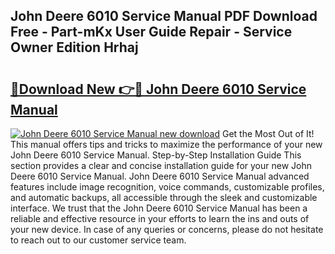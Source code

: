 ## John Deere 6010 Service Manual PDF Download Free - Part-mKx User Guide Repair - Service Owner Edition Hrhaj

# <h2><a href="http://bc64689.oget.top/?id=John+Deere+6010+Service+Manual">🔗Download New 👉🔴 John Deere 6010 Service Manual</a></h2>

[![John Deere 6010 Service Manual new download](https://i.imgur.com/5g1atiW.png)](http://bc64689.oget.top/?id=John+Deere+6010+Service+Manual)
Get the Most Out of It! This manual offers tips and tricks to maximize the performance of your new John Deere 6010 Service Manual. Step-by-Step Installation Guide This section provides a clear and concise installation guide for your new John Deere 6010 Service Manual. John Deere 6010 Service Manual advanced features include image recognition, voice commands, customizable profiles, and automatic backups, all accessible through the sleek and customizable interface. We trust that the John Deere 6010 Service Manual has been a reliable and effective resource in your efforts to learn the ins and outs of your new device. In case of any queries or concerns, please do not hesitate to reach out to our customer service team.
